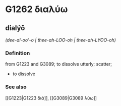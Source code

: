 # G1262 διαλύω

## dialýō

_(dee-al-oo'-o | thee-ah-LOO-oh | thee-ah-LYOO-oh)_

### Definition

from G1223 and G3089; to dissolve utterly; scatter; 

- to dissolve

### See also

[[G1223|G1223 διά]], [[G3089|G3089 λύω]]
